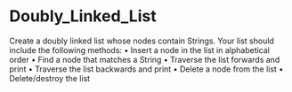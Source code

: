 # Doubly_Linked_List
Create a doubly linked list whose nodes contain Strings. Your list should include the following methods: • Insert a node in the list in alphabetical order • Find a node that matches a String • Traverse the list forwards and print • Traverse the list backwards and print • Delete a node from the list • Delete/destroy the list
